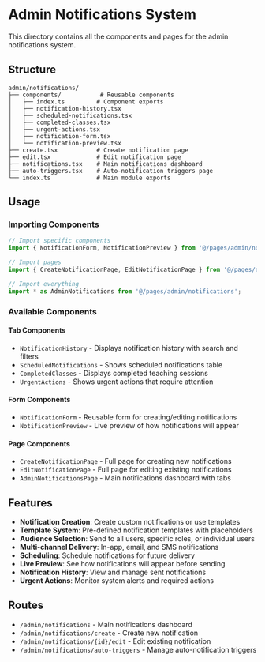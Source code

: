 # Admin Notifications System

This directory contains all the components and pages for the admin notifications system.

## Structure

```
admin/notifications/
├── components/           # Reusable components
│   ├── index.ts         # Component exports
│   ├── notification-history.tsx
│   ├── scheduled-notifications.tsx
│   ├── completed-classes.tsx
│   ├── urgent-actions.tsx
│   ├── notification-form.tsx
│   └── notification-preview.tsx
├── create.tsx           # Create notification page
├── edit.tsx             # Edit notification page
├── notifications.tsx    # Main notifications dashboard
├── auto-triggers.tsx    # Auto-notification triggers page
└── index.ts             # Main module exports
```

## Usage

### Importing Components

```typescript
// Import specific components
import { NotificationForm, NotificationPreview } from '@/pages/admin/notifications/components';

// Import pages
import { CreateNotificationPage, EditNotificationPage } from '@/pages/admin/notifications';

// Import everything
import * as AdminNotifications from '@/pages/admin/notifications';
```

### Available Components

#### Tab Components
- `NotificationHistory` - Displays notification history with search and filters
- `ScheduledNotifications` - Shows scheduled notifications table
- `CompletedClasses` - Displays completed teaching sessions
- `UrgentActions` - Shows urgent actions that require attention

#### Form Components
- `NotificationForm` - Reusable form for creating/editing notifications
- `NotificationPreview` - Live preview of how notifications will appear

#### Page Components
- `CreateNotificationPage` - Full page for creating new notifications
- `EditNotificationPage` - Full page for editing existing notifications
- `AdminNotificationsPage` - Main notifications dashboard with tabs

## Features

- **Notification Creation**: Create custom notifications or use templates
- **Template System**: Pre-defined notification templates with placeholders
- **Audience Selection**: Send to all users, specific roles, or individual users
- **Multi-channel Delivery**: In-app, email, and SMS notifications
- **Scheduling**: Schedule notifications for future delivery
- **Live Preview**: See how notifications will appear before sending
- **Notification History**: View and manage sent notifications
- **Urgent Actions**: Monitor system alerts and required actions

## Routes

- `/admin/notifications` - Main notifications dashboard
- `/admin/notifications/create` - Create new notification
- `/admin/notifications/{id}/edit` - Edit existing notification
- `/admin/notifications/auto-triggers` - Manage auto-notification triggers
